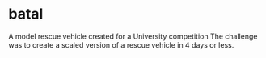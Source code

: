 # batal
A model rescue vehicle created for a University competition
The challenge was to create a scaled version of a rescue vehicle in 4 days or less.
